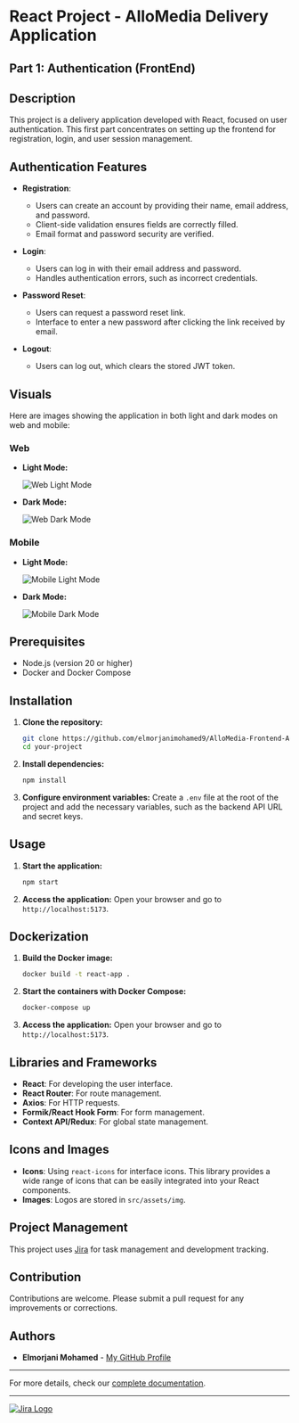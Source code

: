 # React Project - AlloMedia Delivery Application

## Part 1: Authentication (FrontEnd)

## Description

This project is a delivery application developed with React, focused on user authentication. This first part concentrates on setting up the frontend for registration, login, and user session management.

## Authentication Features

- **Registration**:

  - Users can create an account by providing their name, email address, and password.
  - Client-side validation ensures fields are correctly filled.
  - Email format and password security are verified.

- **Login**:

  - Users can log in with their email address and password.
  - Handles authentication errors, such as incorrect credentials.

- **Password Reset**:

  - Users can request a password reset link.
  - Interface to enter a new password after clicking the link received by email.

- **Logout**:

  - Users can log out, which clears the stored JWT token.

## Visuals

Here are images showing the application in both light and dark modes on web and mobile:

### Web

- **Light Mode:**

  ![Web Light Mode](document/img/web-light.png)

- **Dark Mode:**

  ![Web Dark Mode](document/img/web-dark.png)

### Mobile

- **Light Mode:**

  ![Mobile Light Mode](document/img/mobile-light.png)

- **Dark Mode:**

  ![Mobile Dark Mode](document/img/mobile-dark.png)

## Prerequisites

- Node.js (version 20 or higher)
- Docker and Docker Compose

## Installation

1. **Clone the repository:**

   ```bash
   git clone https://github.com/elmorjanimohamed9/AlloMedia-Frontend-Auth
   cd your-project
   ```

2. **Install dependencies:**

   ```bash
   npm install
   ```

3. **Configure environment variables:**
   Create a `.env` file at the root of the project and add the necessary variables, such as the backend API URL and secret keys.

## Usage

1. **Start the application:**

   ```bash
   npm start
   ```

2. **Access the application:**
   Open your browser and go to `http://localhost:5173`.

## Dockerization

1. **Build the Docker image:**

   ```bash
   docker build -t react-app .
   ```

2. **Start the containers with Docker Compose:**

   ```bash
   docker-compose up
   ```

3. **Access the application:**
   Open your browser and go to `http://localhost:5173`.

## Libraries and Frameworks

- **React**: For developing the user interface.
- **React Router**: For route management.
- **Axios**: For HTTP requests.
- **Formik/React Hook Form**: For form management.
- **Context API/Redux**: For global state management.

## Icons and Images

- **Icons**: Using `react-icons` for interface icons. This library provides a wide range of icons that can be easily integrated into your React components.
- **Images**: Logos are stored in `src/assets/img`.

## Project Management

This project uses [Jira](https://elmorjanimohamed.atlassian.net/jira/software/projects/AFA/boards/4) for task management and development tracking.

## Contribution

Contributions are welcome. Please submit a pull request for any improvements or corrections.

## Authors

- **Elmorjani Mohamed** - [My GitHub Profile](https://github.com/elmorjanimohamed9)

---

For more details, check our [complete documentation](https://elmorjanimohamed.atlassian.net/jira/software/projects/AFA/boards/4).

---

[![Jira Logo](https://upload.wikimedia.org/wikipedia/commons/8/82/Jira_%28Software%29_logo.svg)](https://elmorjanimohamed.atlassian.net/jira/software/projects/AFA/boards/4)
